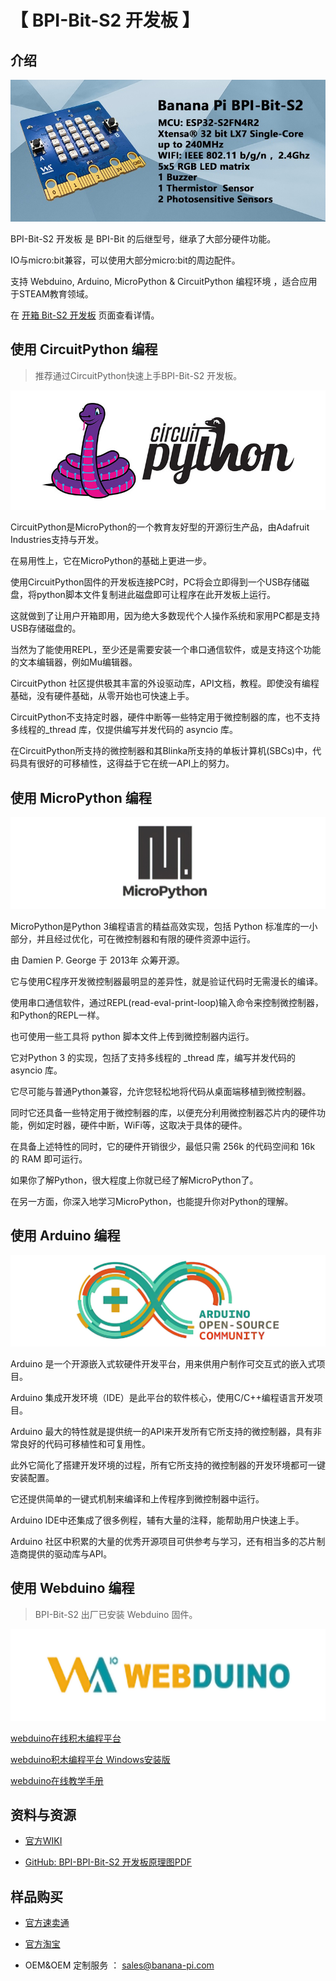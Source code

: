 # 【 BPI-Bit-S2 开发板 】

## 介绍

![](assets/images/BPI-Bit-S2_banner.jpg)

BPI-Bit-S2 开发板 是 BPI-Bit 的后继型号，继承了大部分硬件功能。

IO与micro:bit兼容，可以使用大部分micro:bit的周边配件。

支持 Webduino, Arduino, MicroPython & CircuitPython 编程环境 ，适合应用于STEAM教育领域。

在 [开箱 Bit-S2 开发板](Unboxing/Introduction.md) 页面查看详情。

## 使用 CircuitPython 编程

> 推荐通过CircuitPython快速上手BPI-Bit-S2 开发板。

![](assets/images/CircuitPython_Repo_header_logo.jpg)

CircuitPython是MicroPython的一个教育友好型的开源衍生产品，由Adafruit Industries支持与开发。

在易用性上，它在MicroPython的基础上更进一步。

使用CircuitPython固件的开发板连接PC时，PC将会立即得到一个USB存储磁盘，将python脚本文件复制进此磁盘即可让程序在此开发板上运行。

这就做到了让用户开箱即用，因为绝大多数现代个人操作系统和家用PC都是支持USB存储磁盘的。

当然为了能使用REPL，至少还是需要安装一个串口通信软件，或是支持这个功能的文本编辑器，例如Mu编辑器。

CircuitPython 社区提供极其丰富的外设驱动库，API文档，教程。即使没有编程基础，没有硬件基础，从零开始也可快速上手。

CircuitPython不支持定时器，硬件中断等一些特定用于微控制器的库，也不支持多线程的_thread 库，仅提供编写并发代码的 asyncio 库。

在CircuitPython所支持的微控制器和其Blinka所支持的单板计算机(SBCs)中，代码具有很好的可移植性，这得益于它在统一API上的努力。

## 使用 MicroPython 编程

![](assets/images/Mircopython.png)

MicroPython是Python 3编程语言的精益高效实现，包括 Python 标准库的一小部分，并且经过优化，可在微控制器和有限的硬件资源中运行。

由 Damien P. George 于 2013年 众筹开源。

它与使用C程序开发微控制器最明显的差异性，就是验证代码时无需漫长的编译。

使用串口通信软件，通过REPL(read-eval-print-loop)输入命令来控制微控制器，和Python的REPL一样。

也可使用一些工具将 python 脚本文件上传到微控制器内运行。

它对Python 3 的实现，包括了支持多线程的 _thread 库，编写并发代码的 asyncio 库。

它尽可能与普通Python兼容，允许您轻松地将代码从桌面端移植到微控制器。

同时它还具备一些特定用于微控制器的库，以便充分利用微控制器芯片内的硬件功能，例如定时器，硬件中断，WiFi等，这取决于具体的硬件。

在具备上述特性的同时，它的硬件开销很少，最低只需 256k 的代码空间和 16k 的 RAM 即可运行。

如果你了解Python，很大程度上你就已经了解MicroPython了。

在另一方面，你深入地学习MicroPython，也能提升你对Python的理解。

## 使用 Arduino 编程

![](assets/images/Arduino_logo_1200x350.png)

Arduino 是一个开源嵌入式软硬件开发平台，用来供用户制作可交互式的嵌入式项目。

Arduino 集成开发环境（IDE）是此平台的软件核心，使用C/C++编程语言开发项目。

Arduino 最大的特性就是提供统一的API来开发所有它所支持的微控制器，具有非常良好的代码可移植性和可复用性。

此外它简化了搭建开发环境的过程，所有它所支持的微控制器的开发环境都可一键安装配置。

它还提供简单的一键式机制来编译和上传程序到微控制器中运行。

Arduino IDE中还集成了很多例程，辅有大量的注释，能帮助用户快速上手。

Arduino 社区中积累的大量的优秀开源项目可供参考与学习，还有相当多的芯片制造商提供的驱动库与API。

## 使用 Webduino 编程

> BPI-Bit-S2 出厂已安装 Webduino 固件。

![](assets/images/Webduino_logo_1200x350.jpg)

[webduino在线积木编程平台](https://webbit.webduino.io/blockly/?demo=default)

[ webduino积木编程平台 Windows安装版](https://ota.webduino.io/WebBitInstaller/WebBitSetup.exe)

[webduino在线教学手册](https://webbit.webduino.io/tutorials/doc/zh-cn/education/index.html)

## 资料与资源

- [官方WIKI](https://wiki.banana-pi.org/BPI-Bit-S2_STEAM_%E6%95%99%E8%82%B2%E5%BC%80%E5%8F%91%E6%9D%BF) 

- [GitHub: BPI-BPI-Bit-S2 开发板原理图PDF](https://github.com/BPI-STEAM/BPI-BIT-Lite-Doc/blob/main/sch/BPI-BIT-Lite-V0.2.pdf) 


## 样品购买

- [官方速卖通]()

- [官方淘宝]()

- OEM&OEM 定制服务 ： sales@banana-pi.com